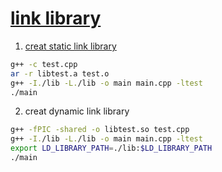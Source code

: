# [link library](https://blog.csdn.net/ztf312/article/details/77258048)

1. [creat static link library](https://www.cnblogs.com/alan666/p/8311984.html)

``` bash
g++ -c test.cpp
ar -r libtest.a test.o
g++ -I./lib -L./lib -o main main.cpp -ltest
./main
```

2. creat dynamic link library

```bash
g++ -fPIC -shared -o libtest.so test.cpp
g++ -I./lib -L./lib -o main main.cpp -ltest
export LD_LIBRARY_PATH=./lib:$LD_LIBRARY_PATH
./main
```
